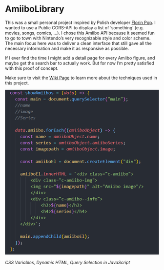 # AmiiboLibrary

This was a small personal project inspired by Polish developer [Florin Pop](https://github.com/florinpop17). I wanted to use a Public CORS-API to display a list of ‘something’ (e.g. movies, songs, comics, …). I chose this Amiibo API because it seemed fun to go to town with Nintendo’s very recognizable style and color scheme. The main focus here was to deliver a clean interface that still gave all the necessary information and make it as responsive as possible.


If I ever find the time I might add a detail page for every Amiibo figure, and maybe get the search bar to actually work. But for now I’m pretty satisfied with this proof of concept.

Make sure to visit the [Wiki Page](https://github.com/VerbekeIbe/AmiiboLibrary/wiki) to learn more about the techniques used in this project.

![App screenshot](https://github.com/VerbekeIbe/AmiiboLibrary/blob/master/documentation/Show%20Amiibos.png)

*CSS Variables, Dynamic HTML, Query Selection in JavaScript*

